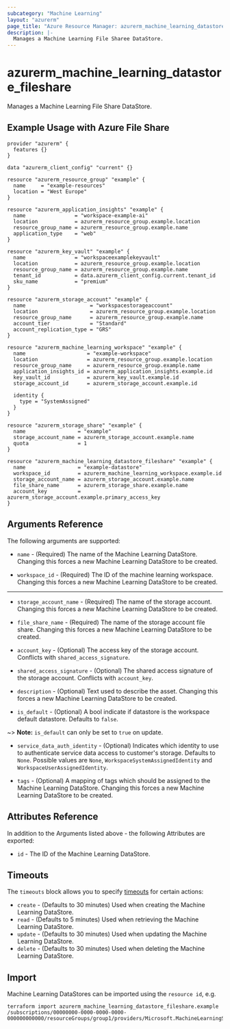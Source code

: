 ```yaml
---
subcategory: "Machine Learning"
layout: "azurerm"
page_title: "Azure Resource Manager: azurerm_machine_learning_datastore_fileshare"
description: |-
  Manages a Machine Learning File Sharee DataStore.
---
```


# azurerm_machine_learning_datastore_fileshare

Manages a Machine Learning File Share DataStore.

## Example Usage with Azure File Share

```hcl
provider "azurerm" {
  features {}
}

data "azurerm_client_config" "current" {}

resource "azurerm_resource_group" "example" {
  name     = "example-resources"
  location = "West Europe"
}

resource "azurerm_application_insights" "example" {
  name                = "workspace-example-ai"
  location            = azurerm_resource_group.example.location
  resource_group_name = azurerm_resource_group.example.name
  application_type    = "web"
}

resource "azurerm_key_vault" "example" {
  name                = "workspaceexamplekeyvault"
  location            = azurerm_resource_group.example.location
  resource_group_name = azurerm_resource_group.example.name
  tenant_id           = data.azurerm_client_config.current.tenant_id
  sku_name            = "premium"
}

resource "azurerm_storage_account" "example" {
  name                     = "workspacestorageaccount"
  location                 = azurerm_resource_group.example.location
  resource_group_name      = azurerm_resource_group.example.name
  account_tier             = "Standard"
  account_replication_type = "GRS"
}

resource "azurerm_machine_learning_workspace" "example" {
  name                    = "example-workspace"
  location                = azurerm_resource_group.example.location
  resource_group_name     = azurerm_resource_group.example.name
  application_insights_id = azurerm_application_insights.example.id
  key_vault_id            = azurerm_key_vault.example.id
  storage_account_id      = azurerm_storage_account.example.id

  identity {
    type = "SystemAssigned"
  }
}

resource "azurerm_storage_share" "example" {
  name                 = "example"
  storage_account_name = azurerm_storage_account.example.name
  quota                = 1
}

resource "azurerm_machine_learning_datastore_fileshare" "example" {
  name                 = "example-datastore"
  workspace_id         = azurerm_machine_learning_workspace.example.id
  storage_account_name = azurerm_storage_account.example.name
  file_share_name      = azurerm_storage_share.example.name
  account_key          = azurerm_storage_account.example.primary_access_key
}
```

## Arguments Reference

The following arguments are supported:

* `name` - (Required) The name of the Machine Learning DataStore. Changing this forces a new Machine Learning DataStore to be created.

* `workspace_id` - (Required) The ID of the machine learning workspace. Changing this forces a new Machine Learning DataStore to be created.

---
* `storage_account_name` - (Required) The name of the storage account. Changing this forces a new Machine Learning DataStore to be created.

* `file_share_name` - (Required) The name of the storage account file share. Changing this forces a new Machine Learning DataStore to be created.

* `account_key` - (Optional) The access key of the storage account. Conflicts with `shared_access_signature`.

* `shared_access_signature` - (Optional) The shared access signature of the storage account. Conflicts with `account_key`.

* `description` - (Optional) Text used to describe the asset. Changing this forces a new Machine Learning DataStore to be created.

* `is_default` - (Optional) A bool indicate if datastore is the workspace default datastore. Defaults to `false`.

~> **Note:** `is_default` can only be set to `true` on update. 

* `service_data_auth_identity` - (Optional) Indicates which identity to use to authenticate service data access to customer's storage. Defaults to `None`. Possible values are `None`, `WorkspaceSystemAssignedIdentity` and `WorkspaceUserAssignedIdentity`.

* `tags` - (Optional) A mapping of tags which should be assigned to the Machine Learning DataStore. Changing this forces a new Machine Learning DataStore to be created.

## Attributes Reference

In addition to the Arguments listed above - the following Attributes are exported: 

* `id` - The ID of the Machine Learning DataStore.

## Timeouts

The `timeouts` block allows you to specify [timeouts](https://www.terraform.io/language/resources/syntax#operation-timeouts) for certain actions:

* `create` - (Defaults to 30 minutes) Used when creating the Machine Learning DataStore.
* `read` - (Defaults to 5 minutes) Used when retrieving the Machine Learning DataStore.
* `update` - (Defaults to 30 minutes) Used when updating the Machine Learning DataStore.
* `delete` - (Defaults to 30 minutes) Used when deleting the Machine Learning DataStore.

## Import

Machine Learning DataStores can be imported using the `resource id`, e.g.

```shell
terraform import azurerm_machine_learning_datastore_fileshare.example /subscriptions/00000000-0000-0000-0000-000000000000/resourceGroups/group1/providers/Microsoft.MachineLearningServices/workspaces/mlw1/datastores/datastore1
```
